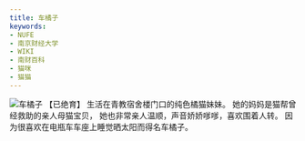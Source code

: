 ```yaml
---
title: 车橘子
keywords:
- NUFE
- 南京财经大学
- WIKI
- 南财百科
- 猫咪
- 猫猫
---
```

![车橘子](/mao/车橘子.jpg)
【已绝育】
生活在青教宿舍楼门口的纯色橘猫妹妹。
她的妈妈是猫帮曾经救助的亲人母猫宝贝，
她也非常亲人温顺，声音娇娇嗲嗲，喜欢围着人转。
因为很喜欢在电瓶车车座上睡觉晒太阳而得名车橘子。